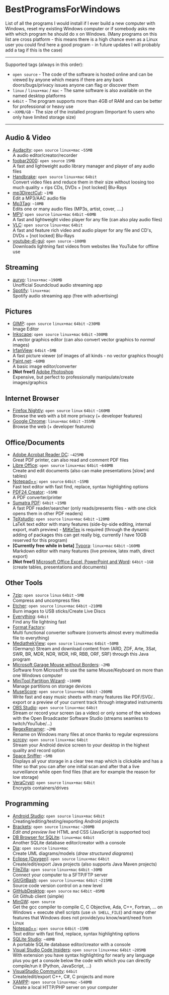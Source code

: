 # BestProgramsForWindows

List of all the programs I would install if I ever build a new computer with Windows, reset my existing Windows computer or if somebody asks me with which program he should do x on Windows. (Many programs on this list are cross platform - this means there is a high chance even as a Linux user you could find here a good program - in future updates I will probably add a tag if this is the case)

---

Supported tags (always in this order):

- `open source` - The code of the software is hosted online and can be viewed by anyone which means if there are any back doors/bugs/privacy issues anyone can flag or discover them
- `linux` / `linux+mac` / `mac` - The same software is also available on the named desktop platforms
- `64bit` - The program supports more than 4GB of RAM and can be better for professional or heavy use
- `~XXMB/GB` - The size of the installed program (Important fo users who only have limited storage size)

---

## Audio & Video

- [Audacity](https://www.audacityteam.org/): `open source` `linux+mac` `~55MB`<br>A audio editor/creator/recorder
- [foobar2000](https://www.foobar2000.org/download): `open source` `15MB`<br>A fast and lightweight audio library manager and player of any audio files
- [Handbrake](https://handbrake.fr/): `open source` `linux+mac` `64bit`<br>Convert video files and reduce them in their size without loosing too much quality + rips CDs, DVDs + [not locked] Blu-Rays
- [mp3DirectCut](http://mpesch3.de1.cc/mp3dc.html): `~1MB`<br>Edit a MP3/AAC audio file
- [Mp3Tag](https://www.mp3tag.de/en/): `~10MB`<br>Edits one or many audio files (MP3s, artist, cover, ....)
- [MPV](https://mpv.io/installation/): `open source` `linux+mac` `64bit` `~60MB`<br>A fast and lightweight video player for any file (can also play audio files)
- [VLC](https://www.videolan.org/vlc/index.html): `open source` `linux+mac` `64bit`<br>A fast and feature rich video and audio player for any file and CD's, DVDs + [not locked] Blu-Rays
- [youtube-dl-gui](https://github.com/MrS0m30n3/youtube-dl-gui/releases): `open source` `~100MB`<br>Downloads lightning fast videos from websites like YouTube for offline use

## Streaming

- [auryo](http://auryo.com/): `linux+mac` `~190MB`<br>Unofficial Soundcloud audio streaming app
- [Spotify](https://www.spotify.com/us/): `linux+mac`<br>Spotify audio streaming app (free with advertising)

## Pictures

- [GIMP](): `open source` `linux+mac` `64bit` `~230MB`<br>Image Editor
- [Inkscape](https://inkscape.org/en/release/0.92.2/): `open source` `linux+mac` `64bit` `~300MB`<br>A vector graphics editor (can also convert vector graphics to *normal* images)
- [IrfanView](http://www.irfanview.com/64bit.htm): `64bit` `~5MB`<br>A fast picture viewer (of images of all kinds - no vector graphics though)
- [Paint.net](https://www.getpaint.net/): `~60MB`<br>A basic image editor/converter
- **[Not free!]** [Adobe Photoshop](https://www.adobe.com/products/photoshop.html)<br>Expensive, but perfect to professionally manipulate/create images/graphics

## Internet Browser

- [Firefox Nightly](https://www.mozilla.org/en-US/firefox/channel/desktop/): `open source` `linux` `64bit` `~160MB`<br>Browse the web with a bit more privacy (+ developer features)
- [Google Chrome](https://www.google.com/chrome/): `linux+mac` `64bit` `~355MB`<br>Browse the web (+ developer features)

## Office/Documents

- [Adobe Acrobat Reader DC](https://get.adobe.com/reader/): `~425MB`<br>Great PDF printer, can also read and comment PDF files
- [Libre Office](https://www.libreoffice.org/): `open source` `linux+mac` `64bit` `~640MB`<br>Create and edit documents (also can make presentations [slow] and tables)
- [Notepad++](https://notepad-plus-plus.org/): `open source` `64bit` `~15MB`<br>Fast text editor with fast find, replace, syntax highlighting options
- [PDF24 Creator](https://en.pdf24.org/pdf-creator-download.html): `~55MB`<br>A PDF converter/printer
- [Sumatra PDF](https://www.sumatrapdfreader.org/download-free-pdf-viewer.html): `64bit` `~15MB`<br>A fast PDF reader/searcher (only reads/presents files - with one click opens them in other PDF readers)
- [TeXstudio](https://texstudio.org/): `open source` `linux+mac` `64bit` `~120MB`<br>LaTeX text editor with many features (side-by-side editing, internal export, math preview) - [MiKeTex](https://miktex.org/download) is required (through the dynamic adding of packages this can get really big, currently I have 10GB reserved for this program)
- **[Currently free while in beta]** [Typora](https://typora.io/): `linux+mac` `64bit` `~160MB`<br>Markdown editor with many features (live preview, latex math, direct export)
- **[Not free!]** [Microsoft Office Excel, PowerPoint and Word](https://products.office.com/en-us/?WT.mc_id=OAN_en-us_MSCOM-Footer-ProductSite-Office): `64bit` `~1GB`<br>(create tables, presentations and documents)

## Other Tools

- [7zip](http://www.7-zip.org/): `open source` `linux` `64bit` `~5MB`<br>Compress and uncompress files
- [Etcher](https://etcher.io/): `open source` `linux+mac` `64bit` `~210MB`<br>Burn images to USB sticks/Create Live Discs
- [Everything](https://www.voidtools.com/): `64bit`<br>Find any file lightning fast
- [Format Factory](http://www.pcfreetime.com/formatfactory/index.php?language=en):<br>Multi functional converter software (converts almost every multimedia file to everything)
- [MediathekView](https://mediathekview.de/): `open source` `linux+mac` `64bit` `~50MB`<br>(Germany) Stream and download content from (ARD, ZDF, Arte, 3Sat, SWR, BR, MDR, NDR, WDR, HR, RBB, ORF, SRF) through this Java program
- [Microsoft Garage Mouse without Borders](https://www.microsoft.com/en-us/download/details.aspx?id=35460): `~2MB`<br>Software from Microsoft to use the same Mouse/Keyboard on more than one Windows computer
- [MiniTool Partition Wizard](https://www.partitionwizard.com/free-partition-manager.html): `~100MB`<br>Manage partitions on storage devices
- [MuseScore](https://musescore.org/): `open source` `linux+mac` `64bit` `~200MB`<br>Write fast and easy music sheets with many features like PDF/SVG/.. export or a preview of your current track through integrated instruments
- [OBS Studio](https://obsproject.com/download): `open source` `linux+mac` `64bit`<br>Stream or record your screen (as a video) or only some of the windows with the Open Broadcaster Software Studio (streams seamless to twitch/YouTube/...)
- [RegexRenamer](http://regexrenamer.sourceforge.net/): `~2MB`<br>Rename on Windows many files at once thanks to regular expressions
- [scrcpy](https://github.com/Genymobile/scrcpy): `open source` `linux+mac` `64bit`<br>Stream your Android device screen to your desktop in the highest quality and record option
- [Space Sniffer](http://www.uderzo.it/main_products/space_sniffer/): `~5MB`<br>Displays all your storage in a clear tree map which is clickable and has a filter so that you can after one initial scan and after that a live surveillance while open find files (that are for example the reason for low storage)
- [VeraCrypt](https://www.veracrypt.fr/en/Downloads.html): `open source` `linux+mac` `64bit`<br>Encrypts containers/drives

## Programming

- [Android Studio](https://developer.android.com/studio/index.html): `open source` `linux+mac` `64bit`<br>Creating/editing/testing/exporting Android projects
- [Brackets](http://brackets.io/): `open source` `linux+mac` `~200MB`<br>*Edit and preview live* HTML and CSS (JavaScript is supported too)
- [DB Browser for SQLite](http://sqlitebrowser.org/): `linux+mac` `64bit`<br>Another SQLite database editor/creator with a console
- [Dia](http://dia-installer.de/): `open source` `linux+mac`<br>Create UML diagrams/models (*draw structured diagrams*)
- [Eclipse (Oxygen)](https://www.eclipse.org/downloads/): `open source` `linux+mac` `64bit`<br>Create/edit/export Java projects (also supports Java Maven projects)
- [FileZilla](https://filezilla-project.org/): `open source` `linux+mac` `64bit` `~30MB`<br>Connect your computer to a SFTP/FTP server
- [Git/GitBash](Git/GitBash): `open source` `linux+mac` `64bit` `~215MB`<br>Source code version control on a new level
- [GitHubDesktop](https://desktop.github.com/): `open source` `mac` `64bit` `~85MB`<br>Git Github client (simple)
- [MinGW](http://www.mingw.org/): `open source`<br>Get the gcc compiler to compile C, C Objective, Ada, C++, Fortran, ... on Windows + execute shell scripts (use `sh SHELL_FILE`) and many other features that Windows does not provide/you know/want/need from Linux
- [Notepad++](https://notepad-plus-plus.org/): `open source` `64bit` `~15MB`<br>Text editor with fast find, replace, syntax highlighting options
- [SQLite Studio](https://sqlitestudio.pl/index.rvt): `~40MB`<br>A portable SQLite database editor/creator with a console
- [Visual Studio Code Insiders](https://code.visualstudio.com/insiders/): `open source` `linux+mac` `64bit` `~205MB`<br>With extension you have syntax highlighting for nearly any language plus you get a console below the code with which you can directly compile/run it (Python, JavaScript, ...)
- [VisualStudio Community](https://www.visualstudio.com/downloads/): `64bit`<br>Create/edit/export C++, C#, C projects and more
- [XAMPP](https://www.apachefriends.org/index.html): `open source` `linux+mac` `~540MB`<br>Create a local HTTP/PHP server on your computer
